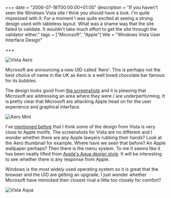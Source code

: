 +++
date = "2006-07-18T00:00:00+01:00"
description = "If you haven't seen the Windows Vista site I think you should have a look. I'm quite impressed with it. For a moment I was quite excited at seeing a strong design used with tableless layout. What was a shame was that the site failed to validate. It wouldn't take much effort to get the site through the validator either."
tags = ["Microsoft", "Apple"]
title = "Windows Vista User Interface Design"

+++

![Vista Aero][1]

Microsoft are announcing a new UID called 'Aero'. This is perhaps not the best choice of name in the UK as Aero is a well loved chocolate bar famous for its bubbles.   
  
The design looks good from [the screenshots][2] and it is pleasing that Microsoft are addressing an area where they were / are underperforming. It is pretty clear that Microsoft are attacking Apple head on for the user experience and graphical interface. 

![Aero Mint][3]

I've [mentioned before][4] that I think some of the design from Vista is very close to Apple motifs. The screenshots for Vista are no different and I wonder whether there are any Apple lawyers rubbing their hands? Look at the Aero thumbnail for example. Where have we seen that before? An Apple wallpaper perhaps? Then there is the menu system. To me it seems like it has been neatly lifted from [Apple's Aqua design style][5]. It will be interesting to see whether there is any response from Apple.

Windows is the most widely used operating system so it is great that the browser and the UID are getting an upgrade. I just wonder whether Microsoft have mimicked their closest rival a little too closely for comfort?

![Vista Aqua][6]

 [1]: /images/articles/expwinvista_highlight_aero.png 
 [2]: http://www.microsoft.com/windowsvista/experiences/aero.mspx
 [3]: /images/articles/AeroMint.jpg 
 [4]: /journal/mac_motifs_on_windows_messenger_live_design/
 [5]: http://www.apple.com/macosx/overview/aquauserinterface.html
 [6]: /images/articles/vista_aqua.jpg 
